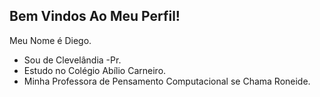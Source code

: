 ## Bem Vindos Ao Meu Perfil!
 Meu Nome é Diego.
- Sou de Clevelândia -Pr.
- Estudo no Colégio Abílio Carneiro.
- Minha Professora de Pensamento Computacional se Chama Roneide.
